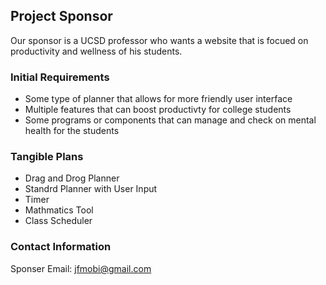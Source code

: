 ## Project Sponsor
Our sponsor is a UCSD professor who wants a website that is focued on productivity and wellness of his students.

### Initial Requirements
* Some type of planner that allows for more friendly user interface
* Multiple features that can boost productivty for college students 
* Some programs or components that can manage and check on mental health for the students 

### Tangible Plans 
* Drag and Drog Planner
* Standrd Planner with User Input
* Timer 
* Mathmatics Tool 
* Class Scheduler

### Contact Information 
Sponser Email: jfmobi@gmail.com
